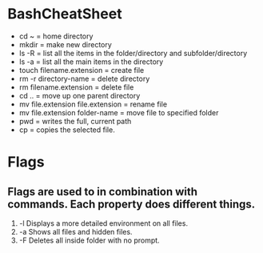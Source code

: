 # BashCheatSheet

* cd ~ = home directory
* mkdir = make new directory
* ls -R = list all the items in the folder/directory and subfolder/directory
* ls -a = list all the main items in the directory
* touch filename.extension = create file
* rm -r directory-name = delete directory
* rm filename.extension = delete file
* cd .. = move up one parent directory
* mv file.extension file.extension = rename file
* mv file.extension folder-name = move file to specified folder
* pwd = writes the full, current path
* cp = copies the selected file.

#  Flags 
## Flags are used to in combination with commands. Each property does different things.

1. -l   Displays a more detailed environment on all files.
2. -a   Shows all files and hidden files.
3. -F   Deletes all inside folder with no prompt.
